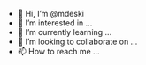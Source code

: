 - 👋 Hi, I’m @mdeski
- 👀 I’m interested in ...
- 🌱 I’m currently learning ...
- 💞️ I’m looking to collaborate on ...
- 📫 How to reach me ...

<!---
mdeski/mdeski is a ✨ special ✨ repository because its `README.md` (this file) appears on your GitHub profile.
You can click the Preview link to take a look at your changes.
--->
